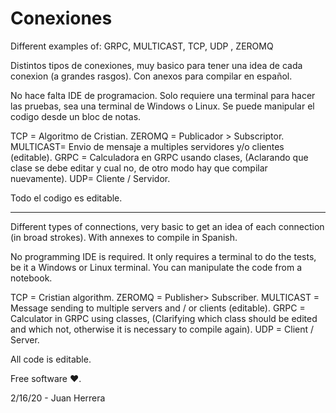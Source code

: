 # Conexiones
Different examples of: GRPC, MULTICAST, TCP, UDP , ZEROMQ


Distintos tipos de conexiones, muy basico para tener una idea de cada conexion (a grandes rasgos). Con anexos para compilar en español.

No hace falta IDE de programacion. Solo requiere una terminal para hacer las pruebas, sea una terminal de Windows o Linux.
Se puede manipular el codigo desde un bloc de notas.

TCP = Algoritmo de Cristian.
ZEROMQ = Publicador > Subscriptor.
MULTICAST= Envio de mensaje a multiples servidores y/o clientes (editable).
GRPC = Calculadora en GRPC usando clases, (Aclarando que clase se debe editar y cual no, de otro modo hay que compilar nuevamente).
UDP= Cliente / Servidor. 


Todo el codigo es editable. 


----------------------------------------------------------------------------------------------------------------------------
Different types of connections, very basic to get an idea of ​​each connection (in broad strokes). With annexes to compile in Spanish.

No programming IDE is required. It only requires a terminal to do the tests, be it a Windows or Linux terminal.
You can manipulate the code from a notebook.

TCP = Cristian algorithm.
ZEROMQ = Publisher> Subscriber.
MULTICAST = Message sending to multiple servers and / or clients (editable).
GRPC = Calculator in GRPC using classes, (Clarifying which class should be edited and which not, otherwise it is necessary to compile again).
UDP = Client / Server.


All code is editable. 

Free software ♥.


2/16/20 - Juan Herrera


